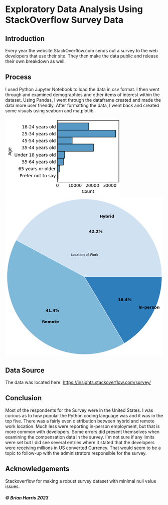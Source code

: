 # Exploratory Data Analysis Using StackOverflow Survey Data

## **Introduction**
Every year the website StackOverflow.com sends out a survey to the web developers that use their site.  They then make the data public and release their own breakdown as well.

## **Process**
I used Python Jupyter Notebook to load the data in csv format.  I then went through and examined demographics and other items of interest within the dataset.  Using Pandas, I went through the dataframe created and made the data more user friendly.  After formatting the data, I went back and created some visuals using seaborn and matplotlib.

<img src= "https://github.com/BrianHarrisCodes/Project/blob/main/Portfolio_Projects/2_Survey_EDA/images/age_bar.png">
<img src= "https://github.com/BrianHarrisCodes/Project/blob/main/Portfolio_Projects/2_Survey_EDA/images/pie.png">

## **Data Source**

The data was located here: https://insights.stackoverflow.com/survey/

## **Conclusion**

Most of the respondents for the Survey were in the United States. I was curious as to how popular the Python coding language was and it was in the top five. There was a fairly even distribution between hybrid and remote work location. Much less were reporting in-person employment, but that is more common with developers. Some errors did present themselves when examining the compensation data in the survey.  I'm not sure if any limits were set but I did see several entries where it stated that the developers were receiving millions in US converted Currency. That would seem to be a topic to follow-up with the administrators responsible for the survey.


## **Acknowledgements**
Stackoverflow for making a robust survey dataset with minimal null value issues.


##### © Brian Harris 2023
